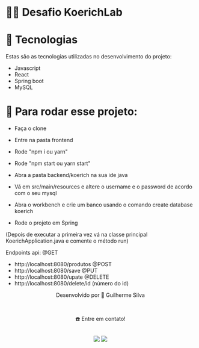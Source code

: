 
# 👷🏻 Desafio KoerichLab
# 🚀 Tecnologias
Estas são as tecnologias utilizadas no desenvolvimento do projeto:

- Javascript
- React
- Spring boot
- MySQL

# 💙 Para rodar esse projeto:
- Faça o clone
- Entre na pasta frontend
- Rode "npm i ou yarn"
- Rode "npm start ou yarn start"

- Abra a pasta backend/koerich na sua ide java
- Vá em src/main/resources e altere o username e o password de acordo com o seu mysql
- Abra o workbench e crie um banco usando o comando create database koerich
- Rode o projeto em Spring

(Depois de executar a primeira vez vá na classe principal KoerichApplication.java e comente o método run)

Endpoints api:
@GET
- http://localhost:8080/produtos
@POST
- http://localhost:8080/save
@PUT
- http://localhost:8080/upate
@DELETE
- http://localhost:8080/delete/id   (número do id)

<div align="center">
  <p>Desenvolvido por 💙 Guilherme Silva</p> <br>
  <p>☎️ Entre em contato!<p> <br>
  <a href = "mailto:guilherme.silva7930@gmail.com"><img src="https://img.shields.io/badge/Gmail-D14836?style=for-the-badge&logo=gmail&logoColor=white" target="_blank"></a>
  <a display="flex" text-align="center" href="https://www.linkedin.com/in/guilhermesilva2/" target="_blank"><img src="https://img.shields.io/badge/-LinkedIn-%230077B5?style=for-the-badge&logo=linkedin&logoColor=white" target="_blank"></a> 
</div>

